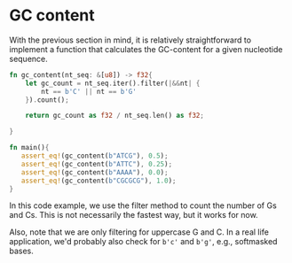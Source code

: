 # GC content
With the previous section in mind, it is relatively straightforward to implement a function that calculates the GC-content for a given nucleotide sequence.

```rust
fn gc_content(nt_seq: &[u8]) -> f32{
    let gc_count = nt_seq.iter().filter(|&&nt| {
        nt == b'C' || nt == b'G'
    }).count();

    return gc_count as f32 / nt_seq.len() as f32;

}

fn main(){
   assert_eq!(gc_content(b"ATCG"), 0.5);
   assert_eq!(gc_content(b"ATTC"), 0.25);
   assert_eq!(gc_content(b"AAAA"), 0.0);
   assert_eq!(gc_content(b"CGCGCG"), 1.0);
}
```

In this code example, we use the filter method to count the number of Gs and Cs. This is not necessarily the fastest way, but it works for now.

Also, note that we are only filtering for uppercase G and C. In a real life application, we'd probably also check for `b'c'` and `b'g'`, e.g., softmasked bases.

